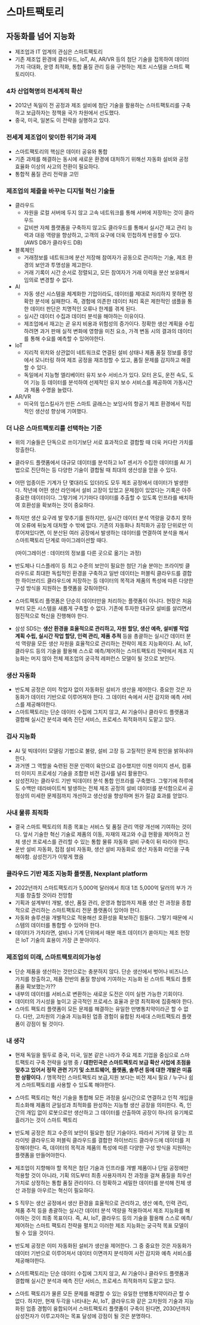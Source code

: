 # 스마트팩토리

## 자동화를 넘어 지능화

- 제조업과 IT 업계의 관심은 스마트팩토리
- 기존 제조업 환경에 클라우드, IoT, AI, AR/VR 등의 첨단 기술을 접목하여 데이터 가치 극대화, 운영 최적화, 통합 품질 관리 등을 구현하는 제조 시스템을 스마트 팩토리이다.

### 4차 산업혁명의 전세계적 확산

- 2012년 독일이 전 공정과 제조 설비에 첨단 기술을 활용하는 스마트팩토리를 구축하고 보급하자는 정책을 국가 차원에서 선도했다.
- 중국, 미국, 일본도 이 전략을 실행하고 있다.

### 전세계 제조업이 맞이한 위기와 과제

- 스마트팩토리의 핵심은 데이터 공유와 통합
- 기존 과제를 해결하는 동시에 새로운 환경에 대처하기 위해선 자동화 설비와 공정 효율화 이상의 사고의 전환이 필요하다.
- 통합적 품질 관리 전략을 고민

### 제조업의 체즐을 바꾸는 디지털 혁신 기술들

- 클라우드
  - 자원을 로컬 서버에 두지 않고 고속 네트워크를 통해 서버에 저장하는 것이 클라우드
  - 값비싼 자체 플랫폼을 구축하지 않고도 클라우드를 통해서 실시간 재고 관리 능력과 대응 역량을 향상하고, 고객의 요구에 더욱 민첩하게 반응할 수 있다. (AWS DB가 클라우드 DB)
- 블록체인
  - 거래정보를 네트워크에 분산 저장해 참여자가 공동으로 관리하는 기술, 제조 환경의 보안과 투명성을 제고한다.
  - 거래 기록이 시간 순서로 정렬되고, 모든 참여자가 거래 이력을 분산 보유해서 임의로 변경할 수 없다.
- AI
  - 자동 생산 시스템을 체계화한 기업이라도, 데이터를 제대로 처리하지 못하면 정확한 분석에 실패한다. 즉, 경험에 의존한 데이터 처리 혹은 제한적인 샘플을 통한 데이터 판단은 치명적인 오류나 한계를 겪게 된다.
  - 실시간 데이터 수집과 데이터 분석을 해야하는 이유이다.
  - 제조업에서 재고는 곧 유지 비용과 위험성의 증가이다. 정확한 생산 계획을 수립하려면 과거 판매 실적 변화에 영향을 미친 요소, 가격 변동 시의 결과의 데이터를 통해 수요를 예측할 수 있어야한다.
- IoT
  - 지리적 위치와 상관없이 네트워크로 연결된 설비 상태나 제품 품질 정보를 중앙에서 모니터링 하여 제조 공정을 재조정할 수 있고, 품질 문제를 감지하고 해결할 수 있다.
  - 독일에서 지능형 엘리베이터 유지 보수 서비스가 있다. 모터 온도, 운전 속도, 도어 기능 등 데이터를 분석하여 선제적인 유지 보수 서비스를 제공하여 가동시간과 제품 수명을 늘렸다.
- AR/VR
  - 미국의 업스킬사가 만든 스마트 글래스는 보잉사의 항공기 제조 환경에서 직접적인 생산성 향상에 기여했다.

### 더 나은 스마트팩토리를 선택하는 기준

- 위의 기술들은 단독으로 쓰이기보단 서로 효과적으로 결합할 때 더욱 커다란 가치를 창출한다.

- 클라우드 플랫폼에서 대규모 데이터를 분석하고 IoT 센서가 수집한 데이터를 AI 기법으로 진단하는 등 다양한 기술이 결합될 때 최대의 생산성을 얻을 수 있다.

- 어떤 업종이든 기계가 단 몇대라도 있더라도 모두 제조 공정에서 데이터가 발생한다. 작년에 어떤 생산 라인에서 설비 고장이 있었고 문제점이 있었다는 기록은 아주 중요한 데이터이다. 그렇기에 기기마다 데이터를 추출할 수 있도록 인프라를 배치하여 호환성을 확보하는 것이 중요하다.

- 하지만 생산 요구레 발 맞추기를 원하지만, 실시간 데이터 분석 역량을 갖추지 못하여 오류에 뒤늦게 대처할 수 밖에 없다. 기존의 자동화나 최적화가 공장 단위로만 이루어져있다면, 이 분산된 여러 공장에서 발생하는 데이터를 연결하여 분석을 해서 스마트팩토리 단계로 마이그레이션할 때다.

  (마이그레이션 : 데이터의 정보를 다른 곳으로 옮기는 과정)

- 반도체나 디스플레이 등 최고 수준의 보안이 필요한 첨단 기술 분야는 프라이빗 클라우드로 최대한 독립적인 환경을 구축하고 일반 데이터는 퍼블릭 클라우드를 결합한 하이브리드 클라우드에 저장하는 등 데이터의 목적과 제품의 특성에 따른 다양한 구성 방식을 지원하는 플랫폼을 갖춰야한다.

- 스마트팩토리 플랫폼은 단순히 데이터만을 처리하는 플랫폼이 아니다. 현장은 처음부터 모든 시스템을 새롭게 구축할 수 없다. 기존에 투자한 대규모 설비를 살리면서 점진적으로 혁신을 진행해야 한다.

- 삼성 SDS는 **생산 환경을 효율적으로 관리하고, 자원 할당, 생산 예측, 설비별 작업 계획 수립, 실시간 작업 할당, 인력 관리, 제품 추적** 등을 총괄하는 실시간 데이터 분석 역량을 모든 생산 자원을 효율적으로 관리하는 전략이 제조 지능화이다. AI, IoT, 클라우드 등의 기술을 활용해 스스로 예측/제어하는 스마트팩토리 전략에서 제조 지능화는 머지 않아 전체 제조업의 궁극적 레퍼런스 모델이 될 것으로 보인다.

### 생산 자동화

- 반도체 공정은 이미 작업자 없이 자동화된 설비가 생산을 제어한다. 중요한 것은 자동화가 데이터 기반으로 이루어져야 한다. 그 데이터 속에서 사전 감지와 예측 서비스를 제공해야한다.
- 스마트팩토리는 단순 데이터 수집에 그치지 않고, AI 기술이나 클라우드 플랫폼과 결합해 실시간 분석과 예측 진단 서비스, 프로세스 최적화까지 도맡고 있다.

### 검사 지능화

- AI 및 빅데이터 모델링 기법으로 불량, 설비 고장 등 고질적인 문제 원인을 밝혀내야한다.
- 과거엔 그 역할을 숙련된 전문 인력이 육안으로 검수했지만 이젠 이미지 센서, 컴퓨터 이미지 프로세싱 기술을 조합한 비전 검사를 널리 활용한다.
- 삼성전자는 클라우드 기반 빅데이터 분석 통합 인프라를 구축했다. 그렇기에 하루에도 수백만 테라바이트씩 발생하는 전체 제조 공정의 설비 데이터를 분석함으로서 공정상의 미세한 문제점까지 개선하고 생산성을 향상하며 원가 절감 효과를 얻었다.

### 사내 물류 최적화

- 결국 스마트 팩토리의 최종 목표는 서비스 및 품질 관리 역량 개선에 기여하는 것이다. 앞서 기술한 혁신 기술로 제품의 이동, 자재의 재고와 수급 현황을 제어하고 전체 생산 프로세스를 관리할 수 있는 통합 물류 자동화 설비 구축이 뒤 따라야 한다.
- 운반 설비 자동화, 접점 설비 자동화, 생산 설비 자동화로 생산 자동화 라인을 구축해야함. 삼성전기가 이렇게 했음

### 클라우드 기반 제조 지능화 플랫폼, Nexplant platform

- 2022년까지 스마트팩토리가 5,000억 달러에서 최대 1조 5,000억 달러의 부가 가치를 창출할 것이라 전망함
- 기획과 설계부터 개발, 생산, 품질 관리, 운영과 협업까지 제품 생산 전 과정을 종합적으로 관리하는 스마트팩토리 전문 플랫폼이 있어야 한다.
- 자동화 솔루션을 개별적으로 적용해선 호환성을 확보하긴 힘들다. 그렇기 때문에 시스템의 데이터를 통합할 수 있어야 한다.
- 데이터가 가치라면, 설비나 기계 단위에서 매분 매초 데이터가 쏟아지는 제조 현장은 IoT 기술의 효용이 가장 큰 분야이다.

### 제조업의 미래, 스마트팩토리의가능성

- 단순 제품을 생산하는 것만으로는 충분하지 않다. 단순 생산에서 벗어나 비즈니스 가치를 창출하고, 제품 전반의 품질 향상에 기여하는 지능화 된 스마트 팩토리 플롯폼을 확보했는가??
- 내부의 데이터를 서비스로 변환하는 새로운 도전은 이미 실현 가능한 기회이다.
- 데이터의 가시성을 높이고 궁극적인 프로세스 효율과 운영 최적화에 집중해야 한다.
- 스마트 팩토리 플랫폼이 모든 문제를 해결하는 유일한 만병통치약이라곤 할 수 없다. 다만, 고차원의 기술과 지능화된 업종 경험이 융합된 차세대 스마트팩토리 플랫폼이 강점이 될 것이다.

### 내 생각

- 현재 독일을 필두로 중국, 미국, 일본 같은 나라가 주요 제조 기업을 중심으로 스마트팩토리 구축 전략을 실행 중 / **대한민국은 스마트팩토리 보급 확산 사업에 초점을 맞추고 있어서 정작 관련 기기 및 소프트웨어, 플랫폼, 솔루션 등에 대한 개발은 미흡한 상황이다.** / 맹목적인 스마트팩토리 보급,지원 보다는 비전 제시 필요 / 누구나 쉽게 스마트팩토리를 사용할 수 있도록 해야한다.
- 스마트 팩토리는 혁신 기술을 통합해 모든 과정을 실시간으로 연결하고 인적 개입을 최소화해 제품의 균일성과 최적화를 완성하는 지능형 생산 공장을 의미한다. 즉, 인간의 개입 없이 로봇으로만 생산하고 그 데이터를 산출하여 공장이 하나의 유기체로 흘러가는 것이 스마트 팩토리
- 반도체 공정은 최고 수준의 보안이 필요한 첨단 기술이다. 따라서 거기에 걸 맞는 프라이빗 클라우드와 퍼블릭 클라우드를 결합한 하이브리드 클라우드에 데이터를 저장해야한다. 즉, 데이터의 목적과 제품의 특성에 따른 다양한 구성 방식을 지원하는 플랫폼을 만들어야한다.

- 제조업이 지향해야 할 목적은 첨단 기술과 인프라를 개별 제품이나 단일 공정에만 적용할 것이 아니라, 기획 의도부터 최종 사용자까지 전 과정을 걸쳐 품질을 최우선 가치로 상정하는 통합 품질 관리이다. 더 정확하고 세밀한 데이터를 분석해 전체 생산 과정을 아우르는 혁신이 필요하다.

- S 직무는 생산 공정에서 생산 환경을 효율적으로 관리하고, 생산 예측, 인력 관리, 제품 추적 등을 총괄하는 실시간 데이터 분석 역량을 적용하여서 제조 지능화를 해야하는 것이 최종 목표이다. 즉, AI, IoT, 클라우드 등의 기술을 활용해 스스로 예측/제어하는 스마트 팩토리 전략을 펼치고 이러한 제조 지능화는 궁극적 목표 모델이 될 수 있을 것이다.
- 반도체 공정은 이미 자동화된 설비가 생산을 제어한다. 그 중 중요한 것은 자동화가 데이터 기반으로 이루어져서 데이터 이면까지 분석하여 사전 감지와 예측 서비스를 제공해야한다.
- 스마트팩토리는 단순 데이터 수집에 그치지 않고, AI 기술이나 클라우드 플랫폼과 결합해 실시간 분석과 예측 진단 서비스, 프로세스 최적화까지 도맡고 있다.
- 스마트 팩토리가 물론 모든 문제를 해결할 수 있는 유일한 만병통치약이라곤 할 수 없다. 하지만, 현재 두각을 나타내는 AI, IoT, 클라우드와 같은 고차원의 기술과 지능화된 업종 경험이 융합되어서 스마트팩토리 플랫폼이 구축이 된다면, 2030년까지 삼성전자가 이루고자하는 목표 달성에 강점이 될 것은 분명하다.